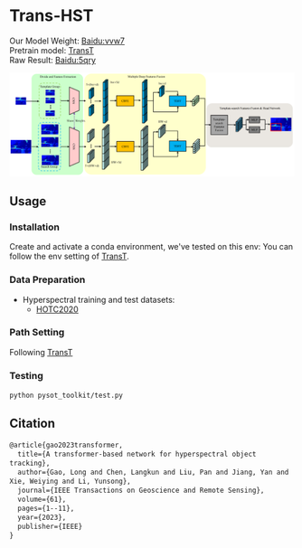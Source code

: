 # Trans-HST
Our Model Weight: [Baidu:vvw7](https://pan.baidu.com/s/131DRXutRF8bJpvTgVIj26g)  
Pretrain model: [TransT](https://drive.google.com/drive/folders/1GVQV1GoW-ttDJRRqaVAtLUtubtgLhWCE)  
Raw Result: [Baidu:5qry](https://pan.baidu.com/s/1k5n9qm55Bm1DqANlw_5LeA)  


![Trans-HST](pipline.png)

## Usage

### Installation  
Create and activate a conda environment, we've tested on this env: You can follow the env setting of [TransT](https://github.com/chenxin-dlut/TransT).   

### Data Preparation  
* Hyperspectral training and test datasets:  
  * [HOTC2020](https://www.hsitracking.com/hot2020/)

### Path Setting  
Following [TransT](https://github.com/chenxin-dlut/TransT)

### Testing  
```
python pysot_toolkit/test.py
```

## Citation  
```
@article{gao2023transformer,
  title={A transformer-based network for hyperspectral object tracking},
  author={Gao, Long and Chen, Langkun and Liu, Pan and Jiang, Yan and Xie, Weiying and Li, Yunsong},
  journal={IEEE Transactions on Geoscience and Remote Sensing},
  volume={61},
  pages={1--11},
  year={2023},
  publisher={IEEE}
}
```
